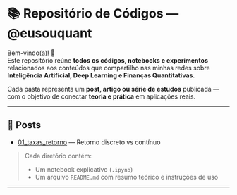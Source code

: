 # 📚 Repositório de Códigos — @eusouquant

Bem-vindo(a)! 👋  
Este repositório reúne **todos os códigos, notebooks e experimentos** relacionados aos conteúdos que compartilho nas minhas redes sobre **Inteligência Artificial, Deep Learning e Finanças Quantitativas**.

Cada pasta representa um **post, artigo ou série de estudos** publicada — com o objetivo de conectar **teoria e prática** em aplicações reais.

---

## 🧭 Posts

- [01_taxas_retorno](./01_taxas_retorno/) — Retorno discreto vs contínuo  

> Cada diretório contém:
> - Um notebook explicativo (`.ipynb`)  
> - Um arquivo `README.md` com resumo teórico e instruções de uso  

---
